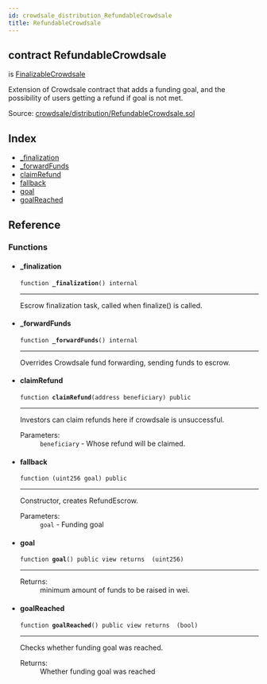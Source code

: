 ```yaml
---
id: crowdsale_distribution_RefundableCrowdsale
title: RefundableCrowdsale
---
```


<div class="contract-doc"><div class="contract"><h2 class="contract-header"><span class="contract-kind">contract</span> RefundableCrowdsale</h2><p class="base-contracts"><span>is</span> <a href="crowdsale_distribution_FinalizableCrowdsale.html">FinalizableCrowdsale</a></p><p class="description">Extension of Crowdsale contract that adds a funding goal, and the possibility of users getting a refund if goal is not met.</p><div class="source">Source: <a href="https://github.com/Cpollo/Ethereum/blob/v0.0.3/contracts/crowdsale/distribution/RefundableCrowdsale.sol" target="_blank">crowdsale/distribution/RefundableCrowdsale.sol</a></div></div><div class="index"><h2>Index</h2><ul><li><a href="crowdsale_distribution_RefundableCrowdsale.html#_finalization">_finalization</a></li><li><a href="crowdsale_distribution_RefundableCrowdsale.html#_forwardFunds">_forwardFunds</a></li><li><a href="crowdsale_distribution_RefundableCrowdsale.html#claimRefund">claimRefund</a></li><li><a href="crowdsale_distribution_RefundableCrowdsale.html#">fallback</a></li><li><a href="crowdsale_distribution_RefundableCrowdsale.html#goal">goal</a></li><li><a href="crowdsale_distribution_RefundableCrowdsale.html#goalReached">goalReached</a></li></ul></div><div class="reference"><h2>Reference</h2><div class="functions"><h3>Functions</h3><ul><li><div class="item function"><span id="_finalization" class="anchor-marker"></span><h4 class="name">_finalization</h4><div class="body"><code class="signature">function <strong>_finalization</strong><span>() </span><span>internal </span></code><hr/><div class="description"><p>Escrow finalization task, called when finalize() is called.</p></div></div></div></li><li><div class="item function"><span id="_forwardFunds" class="anchor-marker"></span><h4 class="name">_forwardFunds</h4><div class="body"><code class="signature">function <strong>_forwardFunds</strong><span>() </span><span>internal </span></code><hr/><div class="description"><p>Overrides Crowdsale fund forwarding, sending funds to escrow.</p></div></div></div></li><li><div class="item function"><span id="claimRefund" class="anchor-marker"></span><h4 class="name">claimRefund</h4><div class="body"><code class="signature">function <strong>claimRefund</strong><span>(address beneficiary) </span><span>public </span></code><hr/><div class="description"><p>Investors can claim refunds here if crowdsale is unsuccessful.</p></div><dl><dt><span class="label-parameters">Parameters:</span></dt><dd><div><code>beneficiary</code> - Whose refund will be claimed.</div></dd></dl></div></div></li><li><div class="item function"><span id="fallback" class="anchor-marker"></span><h4 class="name">fallback</h4><div class="body"><code class="signature">function <strong></strong><span>(uint256 goal) </span><span>public </span></code><hr/><div class="description"><p>Constructor, creates RefundEscrow.</p></div><dl><dt><span class="label-parameters">Parameters:</span></dt><dd><div><code>goal</code> - Funding goal</div></dd></dl></div></div></li><li><div class="item function"><span id="goal" class="anchor-marker"></span><h4 class="name">goal</h4><div class="body"><code class="signature">function <strong>goal</strong><span>() </span><span>public </span><span>view </span><span>returns  (uint256) </span></code><hr/><dl><dt><span class="label-return">Returns:</span></dt><dd>minimum amount of funds to be raised in wei.</dd></dl></div></div></li><li><div class="item function"><span id="goalReached" class="anchor-marker"></span><h4 class="name">goalReached</h4><div class="body"><code class="signature">function <strong>goalReached</strong><span>() </span><span>public </span><span>view </span><span>returns  (bool) </span></code><hr/><div class="description"><p>Checks whether funding goal was reached.</p></div><dl><dt><span class="label-return">Returns:</span></dt><dd>Whether funding goal was reached</dd></dl></div></div></li></ul></div></div></div>
